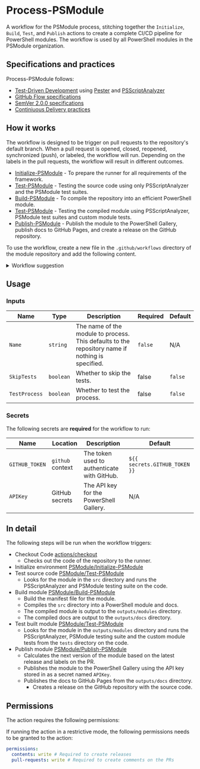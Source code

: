 # Process-PSModule

A workflow for the PSModule process, stitching together the `Initialize`, `Build`, `Test`, and `Publish` actions to create a complete
CI/CD pipeline for PowerShell modules. The workflow is used by all PowerShell modules in the PSModule organization.

## Specifications and practices

Process-PSModule follows:

- [Test-Driven Development](https://testdriven.io/test-driven-development/) using [Pester](https://pester.dev) and [PSScriptAnalyzer](https://learn.microsoft.com/en-us/powershell/utility-modules/psscriptanalyzer/overview?view=ps-modules)
- [GitHub Flow specifications](https://docs.github.com/en/get-started/using-github/github-flow)
- [SemVer 2.0.0 specifications](https://semver.org)
- [Continiuous Delivery practices](https://en.wikipedia.org/wiki/Continuous_delivery)

## How it works

The workflow is designed to be trigger on pull requests to the repository's default branch.
When a pull request is opened, closed, reopened, synchronized (push), or labeled, the workflow will run.
Depending on the labels in the pull requests, the workflow will result in different outcomes.

- [Initialize-PSModule](https://github.com/PSModule/Initialize-PSModule/) - To prepare the runner for all requirements of the framework.
- [Test-PSModule](https://github.com/PSModule/Test-PSModule/) - Testing the source code using only PSScriptAnalyzer and the PSModule test suites.
- [Build-PSModule](https://github.com/PSModule/Build-PSModule/) - To compile the repository into an efficient PowerShell module.
- [Test-PSModule](https://github.com/PSModule/Test-PSModule/) - Testing the compiled module using PSScriptAnalyzer, PSModule test suites and custom module tests.
- [Publish-PSModule](https://github.com/PSModule/Publish-PSModule/) - Publish the module to the PowerShell Gallery, publish docs to GitHub Pages, and create a release on the GitHub repository.

To use the workflow, create a new file in the `.github/workflows` directory of the module repository and add the following content.
<details>
<summary>Workflow suggestion</summary>

```yaml
name: Process-PSModule

on:
  pull_request:
    branches:
      - main
    types:
      - closed
      - opened
      - reopened
      - synchronize
      - labeled

concurrency:
  group: ${{ github.workflow }}

permissions:
  contents: write
  pull-requests: write

jobs:
  Process-PSModule:
    uses: PSModule/Process-PSModule/.github/workflows/workflow.yml@v1
    secrets: inherit

```
</details>

## Usage

### Inputs

| Name | Type | Description | Required | Default |
| ---- | ---- | ----------- | -------- | ------- |
| `Name` | `string` | The name of the module to process. This defaults to the repository name if nothing is specified. | `false` | N/A |
| `SkipTests` | `boolean` | Whether to skip the tests. | false | `false` |
| `TestProcess` | `boolean` | Whether to test the process. | false | `false` |

### Secrets

The following secrets are **required** for the workflow to run:

| Name | Location | Description | Default |
| ---- | -------- | ----------- | ------- |
| `GITHUB_TOKEN` | `github` context | The token used to authenticate with GitHub. | `${{ secrets.GITHUB_TOKEN }}` |
| `APIKey` | GitHub secrets | The API key for the PowerShell Gallery. | N/A |

## In detail

The following steps will be run when the workflow triggers:

- Checkout Code [actions/checkout](https://github.com/actions/checkout/)
  - Checks out the code of the repository to the runner.
- Initialize environment [PSModule/Initialize-PSModule](https://github.com/PSModule/Initialize-PSModule/)
- Test source code [PSModule/Test-PSModule](https://github.com/PSModule/Test-PSModule/)
  - Looks for the module in the `src` directory and runs the PSScriptAnalyzer and PSModule testing suite on the code.
- Build module [PSModule/Build-PSModule](https://github.com/PSModule/Build-PSModule/)
  - Build the manifest file for the module.
  - Compiles the `src` directory into a PowerShell module and docs.
  - The compiled module is output to the `outputs/modules` directory.
  - The compiled docs are output to the `outputs/docs` directory.
- Test built module [PSModule/Test-PSModule](https://github.com/PSModule/Test-PSModule/)
  - Looks for the module in the `outputs/modules` directory and runs the PSScriptAnalyzer, PSModule testing suite and the custom module tests from the `tests` directory on the code.
- Publish module [PSModule/Publish-PSModule](https://github.com/PSModule/Publish-PSModule/)
  - Calculates the next version of the module based on the latest release and labels on the PR.
  - Publishes the module to the PowerShell Gallery using the API key stored in as a secret named `APIKey`.
  - Publishes the docs to GitHub Pages from the `outputs/docs` directory.
    - Creates a release on the GitHub repository with the source code.

## Permissions

The action requires the following permissions:

If running the action in a restrictive mode, the following permissions needs to be granted to the action:

```yaml
permissions:
  contents: write # Required to create releases
  pull-requests: write # Required to create comments on the PRs
```
